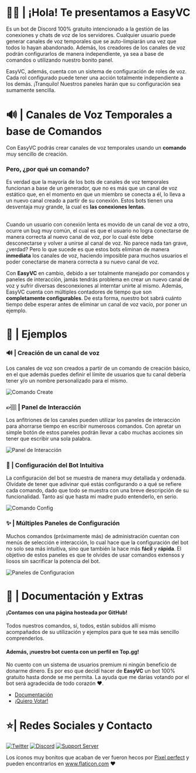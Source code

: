 # 👋🏻 | ¡Hola! Te presentamos a EasyVC
<p>
  Es un bot de Discord 100% gratuito intencionado a la gestión de las conexiones y chats de voz de los servidores. Cualquier usuario puede generar canales de voz temporales que se auto-limpiarán una vez que todos lo hayan abandonado. Además, los creadores de los canales de voz podrán configurarlos de manera independiente, ya sea a base de comandos o utilizando nuestro bonito panel.

  EasyVC, además, cuenta con un sistema de configuración de roles de voz. Cada rol configurado puede tener una acción totalmente independiente a los demás. ¡Tranquilo! Nuestros paneles harán que su configuración sea sumamente sencilla.
</p>

# 🔊 | Canales de Voz Temporales a base de Comandos
<p>
  Con EasyVC podrás crear canales de voz temporales usando un <b>comando</b> muy sencillo de creación.
  <h3>Pero, ¿por qué un comando?</h3>
  Es verdad que la mayoría de los bots de canales de voz temporales funcionan a base de un generador, que no es más que un canal de voz estático que, en el momento en que un miembro se conecta a él, lo lleva a un nuevo canal creado a partir de su conexión.
  Estos bots tienen una desventaja muy grande, la cual es <b>las conexiones lentas</b>. <br><br>

  Cuando un usuario con conexión lenta es movido de un canal de voz a otro, ocurre un bug muy común, el cual es que el usuario no logra conectarse de manera correcta al nuevo canal de voz, por lo cual éste debe desconectarse y volver a unirse al canal de voz. No parece nada tan grave, ¿verdad? Pero lo que sucede es que estos bots eliminan de manera <b>inmediata</b> los canales de voz, haciendo imposible para muchos usuarios el poder conectarse de manera correcta a su nuevo canal de voz. <br>

  Con <b>EasyVC</b> en cambio, debido a ser totalmente manejado por comandos y paneles de interacción, jamás tendrás problema en crear un nuevo canal de voz y sufrir diversas desconexiones al interntar unirte al mismo. Además, EasyVC cuenta con múltiples contadores de tiempo que son <b>completamente configurables</b>. De esta forma, nuestro bot sabrá cuánto tiempo debe esperar antes de eliminar un canal de voz vacío, por poner un ejemplo.
</p>

# 🔎 | Ejemplos
<div>
  <h3>🔊 | Creación de un canal de voz</h3>
  <p>
    Los canales de voz son creados a partir de un comando de creación básico, en el que además puedes definir el límite de usuarios que tu canal debería tener y/o un nombre personalizado para el mismo.
  </p>
  <img src="https://i.imgur.com/TiD1aVA.gif" alt="Comando Create">
  <h3>👉🏼 | Panel de Interacción</h3>
  <p>
    Los anfitriones de los canales pueden utilizar los paneles de interacción para ahorrarse tiempo en escribir numerosos comandos. Con apretar un simple botón de estos paneles podrán llevar a cabo muchas acciones sin tener que escribir una sola palabra.
  </p>
  <img src="https://i.imgur.com/B7V3oBM.gif" alt="Panel de Interacción">
  <h3>🔧 | Configuración del Bot Intuitiva</h3>
  <p>
    La configuración del bot se muestra de manera muy detallada y ordenada. Olvídate de tener que adivinar qué estás configurando o a qué se refiere cada comando, dado que todo se muestra con una breve descripción de su funcionalidad. Tanto así que hasta mi madre pudo entenderlo, en serio.
  </p>
  <img src="https://i.imgur.com/eKsZd8y.gif" alt="Comando Config">
  <h3>✨ | Múltiples Paneles de Configuración</h3>
  <p>
    Muchos comandos (próximamente más) de administración cuentan con menús de selección e interacción, lo cual hace que la configuración del bot no solo sea más intuitiva, sino que también la hace más <b>fácil</b> y <b>rápida</b>. El objetivo de estos paneles es que te olvides de usar comandos extensos y liosos sin sacrificar la potencia del bot.
  </p>
  <img src="https://i.imgur.com/hX0tNiS.gif" alt="Paneles de Configuracion">
</div>

# 📖 | Documentación y Extras
<div>
  <h4>¡Contamos con una página hosteada por GitHub!</h4>
  <p>
    Todos nuestros comandos, sí, todos, están subidos allí mismo acompañados de su utilización y ejemplos para que te sea más sencillo comprenderlos.
  </p>
  <h4>Además, ¡nuestro bot cuenta con un perfil en Top.gg!</h4>
  <p>
    No cuento con un sistema de usuarios premium ni ningún beneficio de donarme dinero. Es por eso que decidí hacer de <b>EasyVC</b> un bot 100% gratuito hasta donde se me permita. La ayuda que me darías votando por el bot será agradecida de todo corazón ❤.
  </p>
</div>

- [Documentación][4]
- [¡Quiero Votar!][5]

# ⭐| Redes Sociales y Contacto
[![Twitter](https://i.imgur.com/RcqzVdz.png)][1]
[![Discord](https://i.imgur.com/S791wZz.png)][2]
[![Support Server](https://i.imgur.com/xQURKei.png)][3]

[1]: https://twitter.com/danlop__
[2]: https://discordapp.com/users/681624717219725312
[3]: https://discord.gg/qXA2BbJZdu

[4]: https://danlop618.github.io/EasyVC/
[5]: https://top.gg/bot/879318859985862686/vote

<div>Los íconos muy bonitos que acaban de ver fueron hecos por <a href="https://www.flaticon.com/authors/pixel-perfect" title="Pixel perfect">Pixel perfect</a> y pueden encontrarlos en <a href="https://www.flaticon.com/" title="Flaticon">www.flaticon.com</a> ❤</div>
